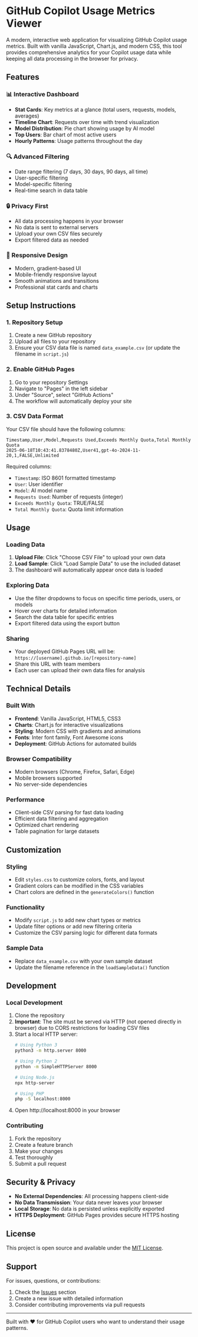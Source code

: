 # GitHub Copilot Usage Metrics Viewer

A modern, interactive web application for visualizing GitHub Copilot usage metrics. Built with vanilla JavaScript, Chart.js, and modern CSS, this tool provides comprehensive analytics for your Copilot usage data while keeping all data processing in the browser for privacy.

## Features

### 📊 Interactive Dashboard
- **Stat Cards**: Key metrics at a glance (total users, requests, models, averages)
- **Timeline Chart**: Requests over time with trend visualization
- **Model Distribution**: Pie chart showing usage by AI model
- **Top Users**: Bar chart of most active users
- **Hourly Patterns**: Usage patterns throughout the day

### 🔍 Advanced Filtering
- Date range filtering (7 days, 30 days, 90 days, all time)
- User-specific filtering
- Model-specific filtering
- Real-time search in data table

### 🔒 Privacy First
- All data processing happens in your browser
- No data is sent to external servers
- Upload your own CSV files securely
- Export filtered data as needed

### 📱 Responsive Design
- Modern, gradient-based UI
- Mobile-friendly responsive layout
- Smooth animations and transitions
- Professional stat cards and charts

## Setup Instructions

### 1. Repository Setup
1. Create a new GitHub repository
2. Upload all files to your repository
3. Ensure your CSV data file is named `data_example.csv` (or update the filename in `script.js`)

### 2. Enable GitHub Pages
1. Go to your repository Settings
2. Navigate to "Pages" in the left sidebar
3. Under "Source", select "GitHub Actions"
4. The workflow will automatically deploy your site

### 3. CSV Data Format
Your CSV file should have the following columns:
```csv
Timestamp,User,Model,Requests Used,Exceeds Monthly Quota,Total Monthly Quota
2025-06-18T10:43:41.8378480Z,User41,gpt-4o-2024-11-20,1,FALSE,Unlimited
```

Required columns:
- `Timestamp`: ISO 8601 formatted timestamp
- `User`: User identifier
- `Model`: AI model name
- `Requests Used`: Number of requests (integer)
- `Exceeds Monthly Quota`: TRUE/FALSE
- `Total Monthly Quota`: Quota limit information

## Usage

### Loading Data
1. **Upload File**: Click "Choose CSV File" to upload your own data
2. **Load Sample**: Click "Load Sample Data" to use the included dataset
3. The dashboard will automatically appear once data is loaded

### Exploring Data
- Use the filter dropdowns to focus on specific time periods, users, or models
- Hover over charts for detailed information
- Search the data table for specific entries
- Export filtered data using the export button

### Sharing
- Your deployed GitHub Pages URL will be: `https://[username].github.io/[repository-name]`
- Share this URL with team members
- Each user can upload their own data files for analysis

## Technical Details

### Built With
- **Frontend**: Vanilla JavaScript, HTML5, CSS3
- **Charts**: Chart.js for interactive visualizations
- **Styling**: Modern CSS with gradients and animations
- **Fonts**: Inter font family, Font Awesome icons
- **Deployment**: GitHub Actions for automated builds

### Browser Compatibility
- Modern browsers (Chrome, Firefox, Safari, Edge)
- Mobile browsers supported
- No server-side dependencies

### Performance
- Client-side CSV parsing for fast data loading
- Efficient data filtering and aggregation
- Optimized chart rendering
- Table pagination for large datasets

## Customization

### Styling
- Edit `styles.css` to customize colors, fonts, and layout
- Gradient colors can be modified in the CSS variables
- Chart colors are defined in the `generateColors()` function

### Functionality
- Modify `script.js` to add new chart types or metrics
- Update filter options or add new filtering criteria
- Customize the CSV parsing logic for different data formats

### Sample Data
- Replace `data_example.csv` with your own sample dataset
- Update the filename reference in the `loadSampleData()` function

## Development

### Local Development
1. Clone the repository
2. **Important**: The site must be served via HTTP (not opened directly in browser) due to CORS restrictions for loading CSV files
3. Start a local HTTP server:
   ```bash
   # Using Python 3
   python3 -m http.server 8000
   
   # Using Python 2
   python -m SimpleHTTPServer 8000
   
   # Using Node.js
   npx http-server
   
   # Using PHP
   php -S localhost:8000
   ```
4. Open http://localhost:8000 in your browser

### Contributing
1. Fork the repository
2. Create a feature branch
3. Make your changes
4. Test thoroughly
5. Submit a pull request

## Security & Privacy

- **No External Dependencies**: All processing happens client-side
- **No Data Transmission**: Your data never leaves your browser
- **Local Storage**: No data is persisted unless explicitly exported
- **HTTPS Deployment**: GitHub Pages provides secure HTTPS hosting

## License

This project is open source and available under the [MIT License](LICENSE).

## Support

For issues, questions, or contributions:
1. Check the [Issues](../../issues) section
2. Create a new issue with detailed information
3. Consider contributing improvements via pull requests

---

Built with ❤️ for GitHub Copilot users who want to understand their usage patterns.